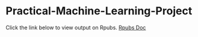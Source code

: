 # Practical-Machine-Learning-Project

Click the link below to view output on Rpubs.
[Rpubs Doc](https://rpubs.com/munsy65/112767)
